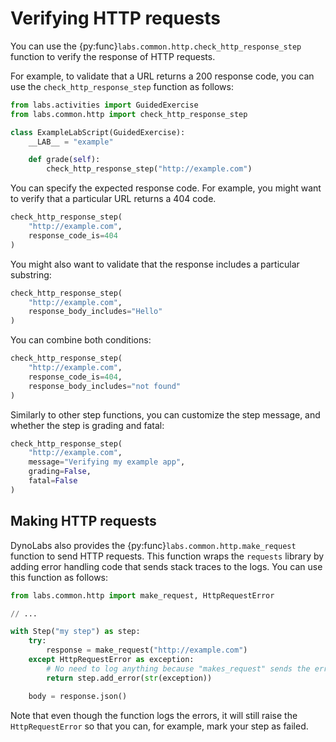 # Verifying HTTP requests

You can use the {py:func}`labs.common.http.check_http_response_step` function to verify the response of HTTP requests.

For example, to validate that a URL returns a 200 response code, you can use the `check_http_response_step` function as follows:

```python
from labs.activities import GuidedExercise
from labs.common.http import check_http_response_step

class ExampleLabScript(GuidedExercise):
    __LAB__ = "example"

    def grade(self):
        check_http_response_step("http://example.com")
```

You can specify the expected response code.
For example, you might want to verify that a particular URL returns a 404 code.

```python
check_http_response_step(
    "http://example.com", 
    response_code_is=404
)
```

You might also want to validate that the response includes a particular substring:

```python
check_http_response_step(
    "http://example.com", 
    response_body_includes="Hello"
)
```

You can combine both conditions:

```python
check_http_response_step(
    "http://example.com",
    response_code_is=404,
    response_body_includes="not found"
)
```

Similarly to other step functions, you can customize the step message, and whether the step is grading and fatal:

```python
check_http_response_step(
    "http://example.com",
    message="Verifying my example app",
    grading=False,
    fatal=False
)
```

## Making HTTP requests

DynoLabs also provides the {py:func}`labs.common.http.make_request` function to send HTTP requests.
This function wraps the `requests` library by adding error handling code that sends stack traces to the logs.
You can use this function as follows:

```python
from labs.common.http import make_request, HttpRequestError

// ...

with Step("my step") as step:
    try:
        response = make_request("http://example.com")
    except HttpRequestError as exception:
        # No need to log anything because "makes_request" sends the error to the logs
        return step.add_error(str(exception))

    body = response.json()
```

Note that even though the function logs the errors, it will still raise the `HttpRequestError` so that you can, for example, mark your step as failed.
